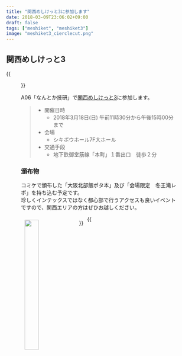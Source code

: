 ```yaml
---
title: "関西めしけっと3に参加します"
date: 2018-03-09T23:06:02+09:00
draft: false
tags: ["meshiket", "meshiket3"]
image: "meshiket3_cierclecut.png"
---
```

## 関西めしけっと3
{{<figure src="meshiket3_cierclecut.png" width="100%">}}

A06「なんとか技研」で[関西めしけっと3](http://meshiket.dojin.com/sanka)に参加します。

>- 開催日時
>   - 2018年3月18日(日) 午前11時30分から午後15時00分まで
>- 会場
>   - シキボウホール7F大ホール
>- 交通手段
>   - 地下鉄御堂筋線「本町」１番出口　徒歩２分

### 頒布物
コミケで頒布した「大阪北部飯ポタ本」及び「会場限定　冬王滝レポ」を持ち込む予定です。\
珍しくインテックスではなく都心部で行うアクセスも良いイベントですので、関西エリアの方はぜひお越しください。

<img src="/img/C93/c93_sample01.jpg" width="30%" style="float:left; margin:10px;" >
{{<figure src="/img/C93/c93_sample03.jpg" width="40%" style="float:left; margin:10px;" >}}